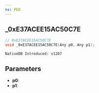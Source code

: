 ```yaml
---
ns: PED
---
```

## _0xE37ACEE15AC50C7E

```c
// 0xE37ACEE15AC50C7E
void _0xE37ACEE15AC50C7E(Any p0, Any p1);
```

```
NativeDB Introduced: v1207
```

## Parameters
* **p0**:
* **p1**:
